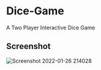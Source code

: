 # Dice-Game
A Two Player Interactive Dice Game 

## Screenshot

![Screenshot 2022-01-26 214028](https://user-images.githubusercontent.com/54505878/151201188-f97644f4-5cd2-44f7-9775-bbd443fcd2a2.png)

